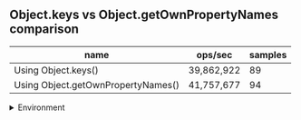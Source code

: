 ## Object.keys vs Object.getOwnPropertyNames comparison

|name|ops/sec|samples|
|-|-|-|
|Using Object.keys()|39,862,922|89|
|Using Object.getOwnPropertyNames()|41,757,677|94|


<details>
<summary>Environment</summary>

* __Machine:__ linux x64 | 2 vCPUs | 6.8GB Mem
* __Run:__ Tue Oct 10 2023 21:00:35 GMT+0000 (Coordinated Universal Time)
</details>

<!--
{"environment":{"platform":"linux","arch":"x64","cpus":2,"totalMemory":6.759757995605469},"benchmarks":"[{\"timeStamp\":1696971630228,\"currentTarget\":{\"0\":{\"name\":\"Using Object.keys()\",\"options\":{\"async\":false,\"defer\":false,\"delay\":0.005,\"initCount\":1,\"maxTime\":5,\"minSamples\":5,\"minTime\":0.05},\"async\":false,\"defer\":false,\"delay\":0.005,\"initCount\":1,\"maxTime\":5,\"minSamples\":5,\"minTime\":0.05,\"id\":1,\"stats\":{\"moe\":2.6467712660688563e-10,\"rme\":1.0550803710573438,\"sem\":1.3503935030963553e-10,\"deviation\":1.2739586829062835e-9,\"mean\":2.5085968222652146e-8,\"sample\":[2.8667165505544237e-8,2.5398475088959883e-8,3.0718864990286536e-8,2.7281736698018055e-8,2.7396759528387666e-8,2.90069832610413e-8,2.5633304019039385e-8,2.551728698693775e-8,2.701263694495372e-8,2.7212076495401632e-8,2.745096712327406e-8,2.5343138219380228e-8,2.5078559823518013e-8,2.60446049277825e-8,2.83392036449095e-8,2.6850561194830746e-8,2.6912022835338132e-8,2.52328846755802e-8,2.576591592263014e-8,2.735547059378835e-8,2.4607170592613507e-8,2.4982798974916577e-8,2.4576537490561726e-8,2.4662418811269264e-8,2.4924565741524148e-8,2.458647122812804e-8,2.4506021166201216e-8,2.449145918575081e-8,2.4439498786553314e-8,2.4411609085286733e-8,2.4294367170731118e-8,2.4452888689472856e-8,2.461276887816354e-8,2.4865346640311412e-8,2.4529239537732075e-8,2.4367289746360843e-8,2.433412509206074e-8,2.4471582746544603e-8,2.433174933102933e-8,2.4566808097175414e-8,2.4900826037565147e-8,2.4524479793182727e-8,2.427419724731721e-8,2.4523849974084812e-8,2.444287870479327e-8,2.4487243375384304e-8,2.4433715055100685e-8,2.435201651202402e-8,2.449151004825704e-8,2.4252136124319212e-8,2.4931420506308615e-8,2.4325592231164458e-8,2.444903628950733e-8,2.4523946943922827e-8,2.441073320349072e-8,2.446503679762928e-8,2.451817723856083e-8,2.4547705039086118e-8,2.4429836261580015e-8,2.4499655514650446e-8,2.4390029658224957e-8,2.670614066347733e-8,2.3722253907289912e-8,2.3877107833338228e-8,2.3955932439435466e-8,2.4330774579901793e-8,2.4658199174440823e-8,2.488031855177556e-8,2.5565532193870928e-8,2.523412807062254e-8,2.5128776431109768e-8,2.430344178784626e-8,2.4270045673867175e-8,2.4648677390535725e-8,2.547628577952056e-8,2.543910008933926e-8,2.5596986150046374e-8,2.4124144621596605e-8,2.428700402737211e-8,2.4164740930359904e-8,2.380676287769048e-8,2.4090274810592244e-8,2.3943331624866063e-8,2.3875070936129537e-8,2.4564073680730102e-8,2.4264977115696712e-8,2.549580257065902e-8,2.440348802067593e-8,2.4430441855111235e-8],\"variance\":1.6229707257523124e-18},\"times\":{\"cycle\":0.0529578335603027,\"elapsed\":5.607,\"period\":2.5085968222652146e-8,\"timeStamp\":1696971624621},\"running\":false,\"count\":2111054,\"cycles\":6,\"hz\":39862922.21709104},\"1\":{\"name\":\"Using Object.getOwnPropertyNames()\",\"options\":{\"async\":false,\"defer\":false,\"delay\":0.005,\"initCount\":1,\"maxTime\":5,\"minSamples\":5,\"minTime\":0.05},\"async\":false,\"defer\":false,\"delay\":0.005,\"initCount\":1,\"maxTime\":5,\"minSamples\":5,\"minTime\":0.05,\"id\":2,\"stats\":{\"moe\":1.5004750460058541e-10,\"rme\":0.6265635301436457,\"sem\":7.655484928601297e-11,\"deviation\":7.422268017426959e-10,\"mean\":2.3947692034706452e-8,\"sample\":[2.3528446956181445e-8,2.3372369102565576e-8,2.3271171372336875e-8,2.3171663709682603e-8,2.305472181912122e-8,2.3258876421360067e-8,2.3203455334502134e-8,2.3259516654058797e-8,2.3366788352066662e-8,2.3736975566358814e-8,2.3377634324160933e-8,2.4952063549159022e-8,2.3658078212730244e-8,2.3756653912352645e-8,2.4062039418015206e-8,2.3703384629747345e-8,2.482781309964611e-8,2.345959829631287e-8,2.3444678906597875e-8,2.3266518484144972e-8,2.343218544507156e-8,2.391550209757439e-8,2.4109314127267645e-8,2.3856511907916322e-8,2.3222768029369244e-8,2.3050511110714494e-8,2.293326340655966e-8,2.3098838382659623e-8,2.3070601786702288e-8,2.4051834136255612e-8,2.3373149949454108e-8,2.492570280297445e-8,2.449368851374944e-8,2.356156187489789e-8,2.3871843627625288e-8,2.355671093379243e-8,2.387642044479469e-8,2.3889188487893013e-8,2.3516209236649502e-8,2.3724436798873117e-8,2.3720546893269685e-8,2.4540459823453202e-8,2.4049180305362167e-8,2.3844064667621296e-8,2.370507834041067e-8,2.386104296149039e-8,2.419164466581821e-8,2.504894691102596e-8,2.456608789447647e-8,2.393426608693344e-8,2.336980920699469e-8,2.3480833519819984e-8,2.368951826036099e-8,2.3694827295055747e-8,2.3460193680688175e-8,2.32353081697628e-8,2.348303017239604e-8,2.3199795162147286e-8,2.3425092545430666e-8,2.3205927483922105e-8,2.3596708773750733e-8,2.4421152299872367e-8,2.4416347122362244e-8,2.418171350799467e-8,2.4402480752975894e-8,2.4477808546168374e-8,2.4556888954178284e-8,2.5072241038687173e-8,2.4701687257996387e-8,2.350714804477327e-8,2.4268253839680057e-8,2.4323903286878706e-8,2.3816926397951987e-8,2.4011058315176626e-8,2.4539086915593167e-8,2.3645584751203926e-8,2.493275131192787e-8,2.4969683448634712e-8,2.3876786095921413e-8,2.4232695068469205e-8,2.86345333005666e-8,2.3307661329258542e-8,2.4097278759330626e-8,2.4680864822119194e-8,2.362334318623541e-8,2.4144553010947112e-8,2.421049926709602e-8,2.4573821942088002e-8,2.4259787574543178e-8,2.436687576053375e-8,2.4516433935902594e-8,2.403934113236525e-8,2.5131505809917245e-8,2.4577300432969373e-8],\"variance\":5.509006252251912e-19},\"times\":{\"cycle\":0.05232913161579456,\"elapsed\":5.437,\"period\":2.3947692034706452e-8,\"timeStamp\":1696971630245},\"running\":false,\"count\":2185143,\"cycles\":7,\"hz\":41757677.464314274},\"options\":{},\"events\":{\"start\":[null],\"cycle\":[null,null],\"complete\":[null,null]},\"length\":2,\"running\":false},\"type\":\"cycle\",\"target\":{\"name\":\"Using Object.keys()\",\"options\":{\"async\":false,\"defer\":false,\"delay\":0.005,\"initCount\":1,\"maxTime\":5,\"minSamples\":5,\"minTime\":0.05},\"async\":false,\"defer\":false,\"delay\":0.005,\"initCount\":1,\"maxTime\":5,\"minSamples\":5,\"minTime\":0.05,\"id\":1,\"stats\":{\"moe\":2.6467712660688563e-10,\"rme\":1.0550803710573438,\"sem\":1.3503935030963553e-10,\"deviation\":1.2739586829062835e-9,\"mean\":2.5085968222652146e-8,\"sample\":[2.8667165505544237e-8,2.5398475088959883e-8,3.0718864990286536e-8,2.7281736698018055e-8,2.7396759528387666e-8,2.90069832610413e-8,2.5633304019039385e-8,2.551728698693775e-8,2.701263694495372e-8,2.7212076495401632e-8,2.745096712327406e-8,2.5343138219380228e-8,2.5078559823518013e-8,2.60446049277825e-8,2.83392036449095e-8,2.6850561194830746e-8,2.6912022835338132e-8,2.52328846755802e-8,2.576591592263014e-8,2.735547059378835e-8,2.4607170592613507e-8,2.4982798974916577e-8,2.4576537490561726e-8,2.4662418811269264e-8,2.4924565741524148e-8,2.458647122812804e-8,2.4506021166201216e-8,2.449145918575081e-8,2.4439498786553314e-8,2.4411609085286733e-8,2.4294367170731118e-8,2.4452888689472856e-8,2.461276887816354e-8,2.4865346640311412e-8,2.4529239537732075e-8,2.4367289746360843e-8,2.433412509206074e-8,2.4471582746544603e-8,2.433174933102933e-8,2.4566808097175414e-8,2.4900826037565147e-8,2.4524479793182727e-8,2.427419724731721e-8,2.4523849974084812e-8,2.444287870479327e-8,2.4487243375384304e-8,2.4433715055100685e-8,2.435201651202402e-8,2.449151004825704e-8,2.4252136124319212e-8,2.4931420506308615e-8,2.4325592231164458e-8,2.444903628950733e-8,2.4523946943922827e-8,2.441073320349072e-8,2.446503679762928e-8,2.451817723856083e-8,2.4547705039086118e-8,2.4429836261580015e-8,2.4499655514650446e-8,2.4390029658224957e-8,2.670614066347733e-8,2.3722253907289912e-8,2.3877107833338228e-8,2.3955932439435466e-8,2.4330774579901793e-8,2.4658199174440823e-8,2.488031855177556e-8,2.5565532193870928e-8,2.523412807062254e-8,2.5128776431109768e-8,2.430344178784626e-8,2.4270045673867175e-8,2.4648677390535725e-8,2.547628577952056e-8,2.543910008933926e-8,2.5596986150046374e-8,2.4124144621596605e-8,2.428700402737211e-8,2.4164740930359904e-8,2.380676287769048e-8,2.4090274810592244e-8,2.3943331624866063e-8,2.3875070936129537e-8,2.4564073680730102e-8,2.4264977115696712e-8,2.549580257065902e-8,2.440348802067593e-8,2.4430441855111235e-8],\"variance\":1.6229707257523124e-18},\"times\":{\"cycle\":0.0529578335603027,\"elapsed\":5.607,\"period\":2.5085968222652146e-8,\"timeStamp\":1696971624621},\"running\":false,\"count\":2111054,\"cycles\":6,\"hz\":39862922.21709104},\"aborted\":false},{\"timeStamp\":1696971635682,\"currentTarget\":{\"0\":{\"name\":\"Using Object.keys()\",\"options\":{\"async\":false,\"defer\":false,\"delay\":0.005,\"initCount\":1,\"maxTime\":5,\"minSamples\":5,\"minTime\":0.05},\"async\":false,\"defer\":false,\"delay\":0.005,\"initCount\":1,\"maxTime\":5,\"minSamples\":5,\"minTime\":0.05,\"id\":1,\"stats\":{\"moe\":2.6467712660688563e-10,\"rme\":1.0550803710573438,\"sem\":1.3503935030963553e-10,\"deviation\":1.2739586829062835e-9,\"mean\":2.5085968222652146e-8,\"sample\":[2.8667165505544237e-8,2.5398475088959883e-8,3.0718864990286536e-8,2.7281736698018055e-8,2.7396759528387666e-8,2.90069832610413e-8,2.5633304019039385e-8,2.551728698693775e-8,2.701263694495372e-8,2.7212076495401632e-8,2.745096712327406e-8,2.5343138219380228e-8,2.5078559823518013e-8,2.60446049277825e-8,2.83392036449095e-8,2.6850561194830746e-8,2.6912022835338132e-8,2.52328846755802e-8,2.576591592263014e-8,2.735547059378835e-8,2.4607170592613507e-8,2.4982798974916577e-8,2.4576537490561726e-8,2.4662418811269264e-8,2.4924565741524148e-8,2.458647122812804e-8,2.4506021166201216e-8,2.449145918575081e-8,2.4439498786553314e-8,2.4411609085286733e-8,2.4294367170731118e-8,2.4452888689472856e-8,2.461276887816354e-8,2.4865346640311412e-8,2.4529239537732075e-8,2.4367289746360843e-8,2.433412509206074e-8,2.4471582746544603e-8,2.433174933102933e-8,2.4566808097175414e-8,2.4900826037565147e-8,2.4524479793182727e-8,2.427419724731721e-8,2.4523849974084812e-8,2.444287870479327e-8,2.4487243375384304e-8,2.4433715055100685e-8,2.435201651202402e-8,2.449151004825704e-8,2.4252136124319212e-8,2.4931420506308615e-8,2.4325592231164458e-8,2.444903628950733e-8,2.4523946943922827e-8,2.441073320349072e-8,2.446503679762928e-8,2.451817723856083e-8,2.4547705039086118e-8,2.4429836261580015e-8,2.4499655514650446e-8,2.4390029658224957e-8,2.670614066347733e-8,2.3722253907289912e-8,2.3877107833338228e-8,2.3955932439435466e-8,2.4330774579901793e-8,2.4658199174440823e-8,2.488031855177556e-8,2.5565532193870928e-8,2.523412807062254e-8,2.5128776431109768e-8,2.430344178784626e-8,2.4270045673867175e-8,2.4648677390535725e-8,2.547628577952056e-8,2.543910008933926e-8,2.5596986150046374e-8,2.4124144621596605e-8,2.428700402737211e-8,2.4164740930359904e-8,2.380676287769048e-8,2.4090274810592244e-8,2.3943331624866063e-8,2.3875070936129537e-8,2.4564073680730102e-8,2.4264977115696712e-8,2.549580257065902e-8,2.440348802067593e-8,2.4430441855111235e-8],\"variance\":1.6229707257523124e-18},\"times\":{\"cycle\":0.0529578335603027,\"elapsed\":5.607,\"period\":2.5085968222652146e-8,\"timeStamp\":1696971624621},\"running\":false,\"count\":2111054,\"cycles\":6,\"hz\":39862922.21709104},\"1\":{\"name\":\"Using Object.getOwnPropertyNames()\",\"options\":{\"async\":false,\"defer\":false,\"delay\":0.005,\"initCount\":1,\"maxTime\":5,\"minSamples\":5,\"minTime\":0.05},\"async\":false,\"defer\":false,\"delay\":0.005,\"initCount\":1,\"maxTime\":5,\"minSamples\":5,\"minTime\":0.05,\"id\":2,\"stats\":{\"moe\":1.5004750460058541e-10,\"rme\":0.6265635301436457,\"sem\":7.655484928601297e-11,\"deviation\":7.422268017426959e-10,\"mean\":2.3947692034706452e-8,\"sample\":[2.3528446956181445e-8,2.3372369102565576e-8,2.3271171372336875e-8,2.3171663709682603e-8,2.305472181912122e-8,2.3258876421360067e-8,2.3203455334502134e-8,2.3259516654058797e-8,2.3366788352066662e-8,2.3736975566358814e-8,2.3377634324160933e-8,2.4952063549159022e-8,2.3658078212730244e-8,2.3756653912352645e-8,2.4062039418015206e-8,2.3703384629747345e-8,2.482781309964611e-8,2.345959829631287e-8,2.3444678906597875e-8,2.3266518484144972e-8,2.343218544507156e-8,2.391550209757439e-8,2.4109314127267645e-8,2.3856511907916322e-8,2.3222768029369244e-8,2.3050511110714494e-8,2.293326340655966e-8,2.3098838382659623e-8,2.3070601786702288e-8,2.4051834136255612e-8,2.3373149949454108e-8,2.492570280297445e-8,2.449368851374944e-8,2.356156187489789e-8,2.3871843627625288e-8,2.355671093379243e-8,2.387642044479469e-8,2.3889188487893013e-8,2.3516209236649502e-8,2.3724436798873117e-8,2.3720546893269685e-8,2.4540459823453202e-8,2.4049180305362167e-8,2.3844064667621296e-8,2.370507834041067e-8,2.386104296149039e-8,2.419164466581821e-8,2.504894691102596e-8,2.456608789447647e-8,2.393426608693344e-8,2.336980920699469e-8,2.3480833519819984e-8,2.368951826036099e-8,2.3694827295055747e-8,2.3460193680688175e-8,2.32353081697628e-8,2.348303017239604e-8,2.3199795162147286e-8,2.3425092545430666e-8,2.3205927483922105e-8,2.3596708773750733e-8,2.4421152299872367e-8,2.4416347122362244e-8,2.418171350799467e-8,2.4402480752975894e-8,2.4477808546168374e-8,2.4556888954178284e-8,2.5072241038687173e-8,2.4701687257996387e-8,2.350714804477327e-8,2.4268253839680057e-8,2.4323903286878706e-8,2.3816926397951987e-8,2.4011058315176626e-8,2.4539086915593167e-8,2.3645584751203926e-8,2.493275131192787e-8,2.4969683448634712e-8,2.3876786095921413e-8,2.4232695068469205e-8,2.86345333005666e-8,2.3307661329258542e-8,2.4097278759330626e-8,2.4680864822119194e-8,2.362334318623541e-8,2.4144553010947112e-8,2.421049926709602e-8,2.4573821942088002e-8,2.4259787574543178e-8,2.436687576053375e-8,2.4516433935902594e-8,2.403934113236525e-8,2.5131505809917245e-8,2.4577300432969373e-8],\"variance\":5.509006252251912e-19},\"times\":{\"cycle\":0.05232913161579456,\"elapsed\":5.437,\"period\":2.3947692034706452e-8,\"timeStamp\":1696971630245},\"running\":false,\"count\":2185143,\"cycles\":7,\"hz\":41757677.464314274},\"options\":{},\"events\":{\"start\":[null],\"cycle\":[null,null],\"complete\":[null,null]},\"length\":2,\"running\":false},\"type\":\"cycle\",\"target\":{\"name\":\"Using Object.getOwnPropertyNames()\",\"options\":{\"async\":false,\"defer\":false,\"delay\":0.005,\"initCount\":1,\"maxTime\":5,\"minSamples\":5,\"minTime\":0.05},\"async\":false,\"defer\":false,\"delay\":0.005,\"initCount\":1,\"maxTime\":5,\"minSamples\":5,\"minTime\":0.05,\"id\":2,\"stats\":{\"moe\":1.5004750460058541e-10,\"rme\":0.6265635301436457,\"sem\":7.655484928601297e-11,\"deviation\":7.422268017426959e-10,\"mean\":2.3947692034706452e-8,\"sample\":[2.3528446956181445e-8,2.3372369102565576e-8,2.3271171372336875e-8,2.3171663709682603e-8,2.305472181912122e-8,2.3258876421360067e-8,2.3203455334502134e-8,2.3259516654058797e-8,2.3366788352066662e-8,2.3736975566358814e-8,2.3377634324160933e-8,2.4952063549159022e-8,2.3658078212730244e-8,2.3756653912352645e-8,2.4062039418015206e-8,2.3703384629747345e-8,2.482781309964611e-8,2.345959829631287e-8,2.3444678906597875e-8,2.3266518484144972e-8,2.343218544507156e-8,2.391550209757439e-8,2.4109314127267645e-8,2.3856511907916322e-8,2.3222768029369244e-8,2.3050511110714494e-8,2.293326340655966e-8,2.3098838382659623e-8,2.3070601786702288e-8,2.4051834136255612e-8,2.3373149949454108e-8,2.492570280297445e-8,2.449368851374944e-8,2.356156187489789e-8,2.3871843627625288e-8,2.355671093379243e-8,2.387642044479469e-8,2.3889188487893013e-8,2.3516209236649502e-8,2.3724436798873117e-8,2.3720546893269685e-8,2.4540459823453202e-8,2.4049180305362167e-8,2.3844064667621296e-8,2.370507834041067e-8,2.386104296149039e-8,2.419164466581821e-8,2.504894691102596e-8,2.456608789447647e-8,2.393426608693344e-8,2.336980920699469e-8,2.3480833519819984e-8,2.368951826036099e-8,2.3694827295055747e-8,2.3460193680688175e-8,2.32353081697628e-8,2.348303017239604e-8,2.3199795162147286e-8,2.3425092545430666e-8,2.3205927483922105e-8,2.3596708773750733e-8,2.4421152299872367e-8,2.4416347122362244e-8,2.418171350799467e-8,2.4402480752975894e-8,2.4477808546168374e-8,2.4556888954178284e-8,2.5072241038687173e-8,2.4701687257996387e-8,2.350714804477327e-8,2.4268253839680057e-8,2.4323903286878706e-8,2.3816926397951987e-8,2.4011058315176626e-8,2.4539086915593167e-8,2.3645584751203926e-8,2.493275131192787e-8,2.4969683448634712e-8,2.3876786095921413e-8,2.4232695068469205e-8,2.86345333005666e-8,2.3307661329258542e-8,2.4097278759330626e-8,2.4680864822119194e-8,2.362334318623541e-8,2.4144553010947112e-8,2.421049926709602e-8,2.4573821942088002e-8,2.4259787574543178e-8,2.436687576053375e-8,2.4516433935902594e-8,2.403934113236525e-8,2.5131505809917245e-8,2.4577300432969373e-8],\"variance\":5.509006252251912e-19},\"times\":{\"cycle\":0.05232913161579456,\"elapsed\":5.437,\"period\":2.3947692034706452e-8,\"timeStamp\":1696971630245},\"running\":false,\"count\":2185143,\"cycles\":7,\"hz\":41757677.464314274},\"aborted\":false}]"}-->
